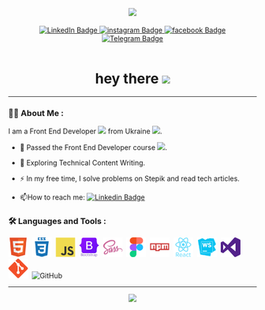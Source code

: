 <div align="center">
  <div id="header">
    <img src="https://media.giphy.com/media/m6pvmOSXuTEPaKFWBz/giphy.gif" width="150"/>
  </div><br>
  <div id="badges">
    <a href="https://www.linkedin.com/in/mykola-kozlenkov-41b221207/">
      <img src="https://img.shields.io/badge/LinkedIn-blue?style=for-the-badge&logo=linkedin&logoColor=white" alt="LinkedIn Badge"/>
    </a>
    <a href="https://www.instagram.com/nikolaikozlenkov/?igshid=ZmZhODViOGI%3D">
      <img src="https://img.shields.io/badge/instagram-red?style=for-the-badge&logo=instagram&logoColor=white" alt="instagram Badge"/>
    </a>
    <a href="https://www.facebook.com/profile.php?id=100017453857069&mibextid=ZbWKwL">
      <img src="https://img.shields.io/badge/facebook-blue?style=for-the-badge&logo=facebook&logoColor=white" alt="facebook Badge"/>
    </a>
     <a href="https://t.me/Nikolas82NG">
      <img src="https://img.shields.io/badge/Telegram-white?style=for-the-badge&logo=Telegram&logoColor=blue" alt="Telegram Badge"/>
    </a>
  </div>
  <img src="https://komarev.com/ghpvc/?username=your-github-username&style=flat-square&color=blue" alt=""/>
  <h1>
    hey there
    <img src="https://media.giphy.com/media/hvRJCLFzcasrR4ia7z/giphy.gif" width="30px"/>
  </h1>
</div>

---

### :man_technologist: About Me :
I am a Front End Developer <img src="https://media.giphy.com/media/WUlplcMpOCEmTGBtBW/giphy.gif" width="60"> from Ukraine <img src="https://media.giphy.com/media/GVdqiRZjAcYumSkCbT/giphy.gif" width="40">.
- :telescope: Passed the Front End Developer course <img src="https://edu.cbsystematics.com/assets/img/site/cbs-logo-white.svg" width="100">.

- :seedling: Exploring Technical Content Writing.

- :zap: In my free time, I solve problems on Stepik and read tech articles.

- :mailbox:How to reach me: [![Linkedin Badge](https://img.shields.io/badge/-Linkedin-blue?style=flat&logo=Linkedin&logoColor=white)](https://www.linkedin.com/in/%D0%BD%D0%B8%D0%BA%D0%BE%D0%BB%D0%B0%D0%B9-%D0%BA%D0%BE%D0%B7%D0%BB%D0%B5%D0%BD%D0%BA%D0%BE%D0%B2-41b221207/)

### :hammer_and_wrench: Languages and Tools :
<div>
  <img src="https://github.com/devicons/devicon/blob/master/icons/html5/html5-original.svg" title="HTML5" alt="HTML" width="40" height="40"/>&nbsp;
  <img src="https://github.com/devicons/devicon/blob/master/icons/css3/css3-plain-wordmark.svg"  title="CSS3" alt="CSS" width="40" height="40"/>&nbsp;
  <img src="https://github.com/devicons/devicon/blob/master/icons/javascript/javascript-original.svg" title="JavaScript" alt="JavaScript" width="40" height="40"/>&nbsp;
  <img src="https://github.com/devicons/devicon/blob/master/icons/bootstrap/bootstrap-original-wordmark.svg" title="Bootstrap" alt="Bootstrap" width="40" height="40"/>&nbsp;
  <img src="https://github.com/devicons/devicon/blob/master/icons/sass/sass-original.svg" title="Sass" alt="Sass" width="40" height="40"/>&nbsp;
  <img src="https://github.com/devicons/devicon/blob/master/icons/figma/figma-original.svg" title="Figma" alt="Figma" width="40" height="40"/>&nbsp;
  <img src="https://github.com/devicons/devicon/blob/master/icons/npm/npm-original-wordmark.svg" title="npm" alt="npm" width="40" height="40"/>&nbsp;
  <img src="https://github.com/devicons/devicon/blob/master/icons/react/react-original-wordmark.svg" title="React" alt="React" width="40" height="40"/>&nbsp;
  <img src="https://github.com/devicons/devicon/blob/master/icons/webstorm/webstorm-plain.svg" title="WStorm" alt="WStorm" width="40" height="40"/>&nbsp;
  <img src="https://github.com/devicons/devicon/blob/master/icons/visualstudio/visualstudio-plain.svg" title="WSC"  alt="WSC" width="40" height="40"/>&nbsp;
  <img src="https://github.com/devicons/devicon/blob/master/icons/git/git-original.svg" title="Git" **alt="Git" width="40" height="40"/>&nbsp;
  <img src="https://media.giphy.com/media/du3J3cXyzhj75IOgvA/giphy.gif" title="GitHub" alt="GitHub" width="40" height="40"/>&nbsp;
</div>

---


<div align="center">
  <img src="https://media.giphy.com/media/BmmfETghGOPrW/giphy.gif" height="280"/>
</div>
